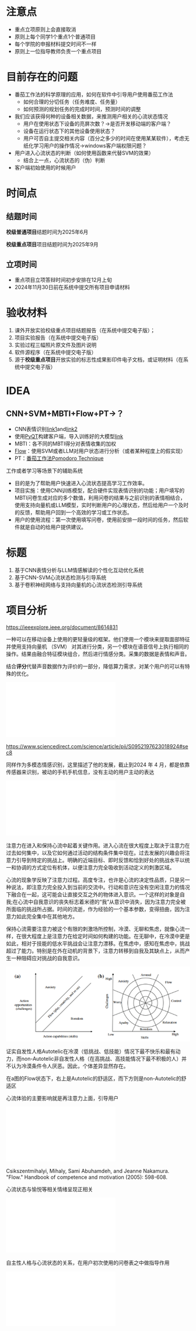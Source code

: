 # 注意点

* 重点立项原则上会直接取消
* 原则上每个同学1个重点1个普通项目
* 每个学院的申报材料提交时间不一样
* 原则上一位指导教师负责一个重点项目
# 目前存在的问题

* 番茄工作法的科学原理的应用，如何在软件中引导用户使用番茄工作法
	* 如何合理的分切任务（任务难度、任务量）
	* 如何预测的规划任务的完成时时间，预测时间的调整
* 我们应该获得何种的设备相关数据，来推测用户相关的心流状态情况
	* 用户在使用状态下设备的亮屏次数？→是否开发移动端的客户端？
	* 设备在运行状态下的其他设备使用状态？
	* 用户可否自主提交相关内容（百分之多少的时间在使用某某软件），考虑无纸化学习用户的操作情况→windows客户端权限问题？
* 用户进入心流状态的判断（如何使用函数来代替SVM的效果）
	* 结合上一点，心流状态的（伪）判断
* 客户端初始使用的时候用户

# 时间点
## 结题时间

**校级普通项目**结题时间为2025年6月

**校级重点项目**项目结题时间为2025年9月

## 立项时间

* 重点项目立项答辩时间初步安排在12月上旬
* 2024年11月30日前在系统中提交所有项目申请材料



# 验收材料

1. 课外开放实验校级重点项目结题报告（在系统中提交电子版）；
2. 项目实验报告（在系统中提交电子版）
3. 实验过程三幅照片原文件及图片说明
4. 软件源程序（在系统中提交电子版）
5. 源于**校级重点项目**开放实验的标志性成果影印件电子文档，或证明材料（在系统中提交电子版）

# IDEA


## CNN+SVM+MBTI+Flow+PT→？


* CNN表情识别[link1](https://www.kaggle.com/code/naeemahmedhaji/facial-expression-recognition-using-cnn)and[link2](https://www.kaggle.com/code/mohammedabdeldayem/facial-expression-recognition)
* 使用[PyQT](https://www.kaggle.com/code/mohammedabdeldayem/facial-expression-recognition)构建客户端，导入训练好的大模型[link](https://zhuanlan.zhihu.com/p/274436031)
* MBTI：各不同的MBTI得分对表情收集的加权
* [Flow](https://en.wikipedia.org/wiki/Flow_(psychology))：使用SVM或者LLM对用户状态进行分析（或者某种程度上的假实现）
* PT：[番茄工作法Pomodoro Technique](../杂记/番茄工作法Pomodoro%20Technique.md)

工作或者学习等场景下的辅助系统

* 目的是为了帮助用户快速进入心流状态提高学习工作效率。
* 项目实施：使用CNN训练模型，配合硬件实现表情识别的功能；用户填写的MBTI问卷生成对应的多个数值，利用问卷的结果与之前识别的表情相结合，使用支持向量机或LLM模型，实时判断用户的心理状态，然后给用户一个及时的反馈，帮助用户回到一个高效的学习或工作状态。
* 用户的使用流程：第一次使用填写问卷，使用前安排一段时间的任务，然后软件就是自动的给用户提供建议。

# 标题

1. 基于CNN表情分析与LLM情感解读的个性化互动优化系统
2. 基于CNN-SVM心流状态检测与引导系统
3. 基于卷积神经网络与支持向量机的心流状态检测引导系统


# 项目分析

https://ieeexplore.ieee.org/document/8614831

一种可以在移动设备上使用的更轻量级的框架。他们使用一个模块来提取面部特征并使用支持向量机 （SVM） 对其进行分类，另一个模块在语音信号上执行相同的操作。结果由融合特征模块组合，然后进行情感分类。采集的数据是表情和声音。

结合**评分**代替声音数据作为评价的一部分，降低算力需求，对某个用户的可以有特殊的优化。

![](Automated%20Facial%20Expression%20and%20Speech%20Emotion.pdf)

https://www.sciencedirect.com/science/article/pii/S0952197623018924#sec8

同样作为多模态情感识别，这里描述了他的发展，截止到2024 年 4 月，都是依靠传感器来识别，被动的手机手机信息，没有主动的用户主动的表达

![](MultimodalEmotionRecognitionviaConvolutionalNeuralNetworks.pdf)


注意力在进入和保持心流中起着关键作用。进入心流在很大程度上取决于注意力在过去如何集中，以及它如何通过活动的结构条件集中现在。过去发展的兴趣会将注意力引导到特定的挑战上。明确的近端目标、即时反馈和恰到好处的挑战水平以统一和协调的方式定位有机体，以便注意力完全吸收到活动定义的刺激区域。

心流的现象学反映了注意力过程。高度专注，也许是心流的决定性品质，只是另一种说法，即注意力完全投入到当前的交流中。行动和意识在没有空闲注意力的情况下融合在一起，这可能会让直接交互之外的物体进入意识。一个这样的对象是自我;在心流中自我意识的丧失标志着米德的“我”从意识中消失，因为注意力完全被所面临的挑战所占据。时间的流逝，作为经验的一个基本参数，变得扭曲，因为注意力如此完全集中在其他地方。

保持心流需要注意力被这个有限的刺激场所控制，冷漠、无聊和焦虑，就像心流一样，在很大程度上是注意力在给定时间如何构建的功能。在无聊中，在冷漠中更是如此，相对于技能的低水平挑战会让注意力漂移。在焦虑中，感知在焦虑中，挑战超过了能力。特别是在外在动机的背景下，注意力转移到自我及其缺点上，从而产生一种阻碍应对挑战的自我意识。

![](附件/action%20capabilities%20and%20skills.png)

证实自发性人格Autotelic在冷漠（低挑战、低技能）情况下最不快乐和最有动力，而non-Autotelic非自发性人格（在高挑战、高技能情况下最不积极的人）并不认为冷漠条件令人厌恶。因此，个体差异显然存在。

在a图的Flow状态下，右上是Autotelic的舒适区，而下方则是non-Autotelic的舒适区


心流体验的主要影响就是再注意力上面，引导用户


![](The%20Concept%20of%20Flow.pdf)


Csikszentmihalyi, Mihaly, Sami Abuhamdeh, and Jeanne Nakamura. "Flow." Handbook of competence and motivation (2005): 598-608.

心流状态与愉悦等相关情绪呈现正相关


![](Flow.pdf)


自主性人格与心流状态的关系，在用户初次使用的问卷表之中做指导作用

![](Autotelic%20Personality.pdf)